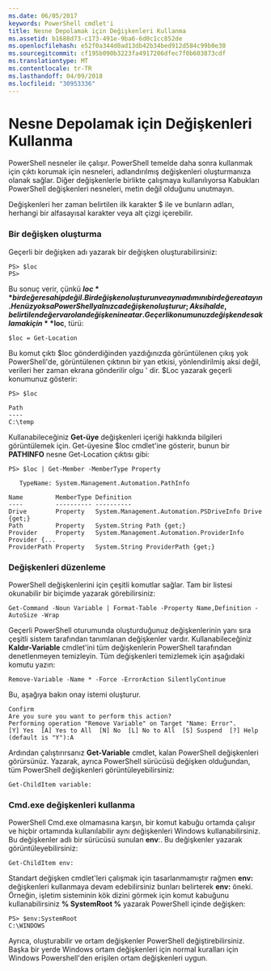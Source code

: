 ```yaml
---
ms.date: 06/05/2017
keywords: PowerShell cmdlet'i
title: Nesne Depolamak için Değişkenleri Kullanma
ms.assetid: b1688d73-c173-491e-9ba6-6d0c1cc852de
ms.openlocfilehash: e52f0a344d0ad13db42b34bed912d584c99b0e30
ms.sourcegitcommit: cf195b090b3223fa4917206dfec7f0b603873cdf
ms.translationtype: MT
ms.contentlocale: tr-TR
ms.lasthandoff: 04/09/2018
ms.locfileid: "30953336"
---
```

# <a name="using-variables-to-store-objects"></a>Nesne Depolamak için Değişkenleri Kullanma
PowerShell nesneler ile çalışır. PowerShell temelde daha sonra kullanmak için çıktı korumak için nesneleri, adlandırılmış değişkenleri oluşturmanıza olanak sağlar. Diğer değişkenlerle birlikte çalışmaya kullanılıyorsa Kabukları PowerShell değişkenleri nesneleri, metin değil olduğunu unutmayın.

Değişkenleri her zaman belirtilen ilk karakter $ ile ve bunların adları, herhangi bir alfasayısal karakter veya alt çizgi içerebilir.

### <a name="creating-a-variable"></a>Bir değişken oluşturma
Geçerli bir değişken adı yazarak bir değişken oluşturabilirsiniz:

```
PS> $loc
PS>
```

Bu sonuç verir, çünkü **$loc** bir değere sahip değil. Bir değişken oluşturun ve aynı adımını bir değere atayın. Henüz yoksa PowerShell yalnızca değişken oluşturur; Aksi halde, belirtilen değer var olan değişkenine atar. Geçerli konumunuz değişkende saklamak için **$loc**, türü:

```
$loc = Get-Location
```

Bu komut çıktı $loc gönderdiğinden yazdığınızda görüntülenen çıkış yok PowerShell'de, görüntülenen çıktının bir yan etkisi, yönlendirilmiş aksi değil, verileri her zaman ekrana gönderilir olgu ' dir. $Loc yazarak geçerli konumunuz gösterir:

```
PS> $loc

Path
----
C:\temp
```

Kullanabileceğiniz **Get-üye** değişkenleri içeriği hakkında bilgileri görüntülemek için. Get-üyesine $loc cmdlet'ine gösterir, bunun bir **PATHINFO** nesne Get-Location çıktısı gibi:

```
PS> $loc | Get-Member -MemberType Property

   TypeName: System.Management.Automation.PathInfo

Name         MemberType Definition
----         ---------- ----------
Drive        Property   System.Management.Automation.PSDriveInfo Drive {get;}
Path         Property   System.String Path {get;}
Provider     Property   System.Management.Automation.ProviderInfo Provider {...
ProviderPath Property   System.String ProviderPath {get;}
```

### <a name="manipulating-variables"></a>Değişkenleri düzenleme
PowerShell değişkenlerini için çeşitli komutlar sağlar. Tam bir listesi okunabilir bir biçimde yazarak görebilirsiniz:

```
Get-Command -Noun Variable | Format-Table -Property Name,Definition -AutoSize -Wrap
```

Geçerli PowerShell oturumunda oluşturduğunuz değişkenlerinin yanı sıra çeşitli sistem tarafından tanımlanan değişkenler vardır. Kullanabileceğiniz **Kaldır-Variable** cmdlet'ini tüm değişkenlerin PowerShell tarafından denetlenmeyen temizleyin. Tüm değişkenleri temizlemek için aşağıdaki komutu yazın:

```
Remove-Variable -Name * -Force -ErrorAction SilentlyContinue
```

Bu, aşağıya bakın onay istemi oluşturur.

```
Confirm
Are you sure you want to perform this action?
Performing operation "Remove Variable" on Target "Name: Error".
[Y] Yes  [A] Yes to All  [N] No  [L] No to All  [S] Suspend  [?] Help
(default is "Y"):A
```

Ardından çalıştırırsanız **Get-Variable** cmdlet, kalan PowerShell değişkenleri görürsünüz. Yazarak, ayrıca PowerShell sürücüsü değişken olduğundan, tüm PowerShell değişkenleri görüntüleyebilirsiniz:

```
Get-ChildItem variable:
```

### <a name="using-cmdexe-variables"></a>Cmd.exe değişkenleri kullanma
PowerShell Cmd.exe olmamasına karşın, bir komut kabuğu ortamda çalışır ve hiçbir ortamında kullanılabilir aynı değişkenleri Windows kullanabilirsiniz. Bu değişkenler adlı bir sürücüsü sunulan **env**:. Bu değişkenler yazarak görüntüleyebilirsiniz:

```
Get-ChildItem env:
```

Standart değişken cmdlet'leri çalışmak için tasarlanmamıştır rağmen **env:** değişkenleri kullanmaya devam edebilirsiniz bunları belirterek **env:** öneki. Örneğin, işletim sisteminin kök dizini görmek için komut kabuğunu kullanabilirsiniz **% SystemRoot %** yazarak PowerShell içinde değişken:

```
PS> $env:SystemRoot
C:\WINDOWS
```

Ayrıca, oluşturabilir ve ortam değişkenler PowerShell değiştirebilirsiniz. Başka bir yerde Windows ortam değişkenleri için normal kuralları için Windows Powershell'den erişilen ortam değişkenleri uygun.